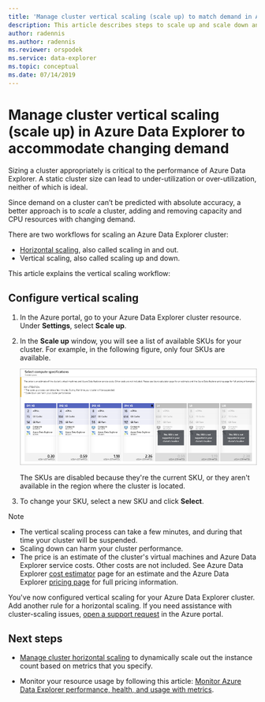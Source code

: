 ```yaml
---
title: 'Manage cluster vertical scaling (scale up) to match demand in Azure Data Explorer'
description: This article describes steps to scale up and scale down an Azure Data Explorer cluster based on changing demand.
author: radennis
ms.author: radennis
ms.reviewer: orspodek
ms.service: data-explorer
ms.topic: conceptual
ms.date: 07/14/2019
---
```


# Manage cluster vertical scaling (scale up) in Azure Data Explorer to accommodate changing demand

Sizing a cluster appropriately is critical to the performance of Azure Data Explorer. A static cluster size can lead to under-utilization or over-utilization, neither of which is ideal.

Since demand on a cluster can’t be predicted with absolute accuracy, a better approach is to *scale* a cluster, adding and removing capacity and CPU resources with changing demand. 

There are two workflows for scaling an Azure Data Explorer cluster:

* [Horizontal scaling](manage-cluster-horizontal-scaling.md), also called scaling in and out.
* Vertical scaling, also called scaling up and down.

This article explains the vertical scaling workflow:

## Configure vertical scaling

1. In the Azure portal, go to your Azure Data Explorer cluster resource. Under **Settings**, select **Scale up**.

1. In the **Scale up** window, you will see a list of available SKUs for your cluster. For example, in the following figure, only four SKUs are available.

    ![Scale up](media/manage-cluster-vertical-scaling/scale-up.png)

    The SKUs are disabled because they're the current SKU, or they aren't available in the region where the cluster is located.

1. To change your SKU, select a new SKU and click **Select**.

> [!NOTE]
> * The vertical scaling process can take a few minutes, and during that time your cluster will be  suspended. 
> * Scaling down can harm your cluster performance.
> * The price is an estimate of the cluster's virtual machines and Azure Data Explorer service costs. Other costs are not included. See Azure Data Explorer [cost estimator](https://dataexplorer.azure.com/AzureDataExplorerCostEstimator.html) page for an estimate and the Azure Data Explorer [pricing page](https://azure.microsoft.com/pricing/details/data-explorer/) for full pricing information.

You've now configured vertical scaling for your Azure Data Explorer cluster. Add another rule for a horizontal scaling. If you need assistance with cluster-scaling issues, [open a support request](https://portal.azure.com/#blade/Microsoft_Azure_Support/HelpAndSupportBlade/overview) in the Azure portal.

## Next steps

* [Manage cluster horizontal scaling](manage-cluster-horizontal-scaling.md) to dynamically scale out the instance count based on metrics that you specify.

* Monitor your resource usage by following this article: [Monitor Azure Data Explorer performance, health, and usage with metrics](using-metrics.md).

